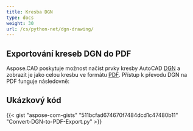 ```yaml
---
title: Kresba DGN
type: docs
weight: 30
url: /cs/python-net/dgn-drawing/
---
```


## **Exportování kreseb DGN do PDF**

Aspose.CAD poskytuje možnost načíst prvky kresby AutoCAD [DGN](https://docs.fileformat.com/cad/dgn/) a zobrazit je jako celou kresbu ve formátu [PDF](https://docs.fileformat.com/pdf/). Přístup k převodu DGN na PDF funguje následovně:

## Ukázkový kód

{{< gist "aspose-com-gists" "511bcfad674670f7484dcd1c47480b11" "Convert-DGN-to-PDF-Export.py" >}}
